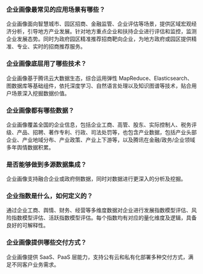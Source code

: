 ### 企业画像最常见的应用场景有哪些？
企业画像面向智慧城市、园区招商、金融监管、企业评估等场景，提供区域宏观经济分析，引导地方产业发展。针对地方重点企业和扶持企业进行评估和监控，监测企业发展态势。同时为政府园区精准推荐招商靶向企业，为地方政府或园区提供精准、专业、实时的招商推荐服务。

### 企业画像底层用了哪些技术？
企业画像基于腾讯云大数据生态，综合运用弹性 MapReduce、Elasticsearch、图数据库等基础组件，依托深度学习、自然语言处理以及知识图谱等技术，贴合用户场景深入挖掘数据价值。

### 企业画像都有哪些数据？
企业画像覆盖全国的企业信息，包括企业工商、高管、股东、实际控制人、税务评级、产品、招聘、著作专利、行政、司法处罚等，也包含产业数据，包括产业头部企业、产业地域分布、产业政策、产业上下游等，以及腾讯在金融/政务/企业领域多年舆情数据积累。

### 是否能够做到多源数据集成？
企业画像支持融合企业或政府侧数据，同时对数据进行更深入的分析及挖掘。

### 企业指数是什么，如何定义的？
通过企业工商、舆情、财务、经营等多维度数据对企业进行发展指数模型评估、风险指数模型评估、活跃指数模型评估。每个指数均有对应的量化维度及逻辑，具备良好的可解释性。

### 企业画像提供哪些交付方式？
企业画像提供 SaaS、PaaS 层能力，支持公有云和私有化部署多种交付方式，满足不同客户业务需求。


